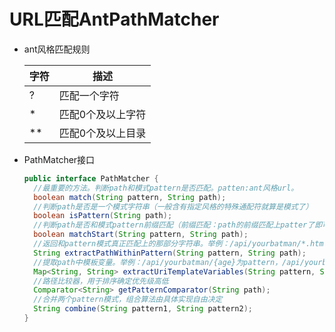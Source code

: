 # URL匹配AntPathMatcher

- ant风格匹配规则

  | 字符 | 描述              |
  | :--- | ----------------- |
  | ?    | 匹配一个字符      |
  | *    | 匹配0个及以上字符 |
  | **   | 匹配0个及以上目录 |

  

- PathMatcher接口

  ```java
  public interface PathMatcher {
    //最重要的方法。判断path和模式pattern是否匹配。patten:ant风格url。
  	boolean match(String pattern, String path);
  	//判断path是否是一个模式字符串（一般含有指定风格的特殊通配符就算是模式了）
  	boolean isPattern(String path);	
    //判断path是否和模式pattern前缀匹配（前缀匹配：path的前缀匹配上patter了即可，当然全部匹配也是可以的）
  	boolean matchStart(String pattern, String path);
  	//返回和pattern模式真正匹配上的那部分字符串。举例：/api/yourbatman/*.html为pattern，/api/yourbatman/form.html为path，那么该方法返回结	  果为form.html（注意：返回结果永远     不为null，可能是空串）	
  	String extractPathWithinPattern(String pattern, String path);
    //提取path中模板变量。举例：/api/yourbatman/{age}为pattern，/api/yourbatman/18为path，那么该方法返回结果为Map值为{"age" : 18}
  	Map<String, String> extractUriTemplateVariables(String pattern, String path);
    //路径比较器，用于排序确定优先级高低
  	Comparator<String> getPatternComparator(String path);
    //合并两个pattern模式，组合算法由具体实现自由决定
  	String combine(String pattern1, String pattern2);
  }
  ```

  

